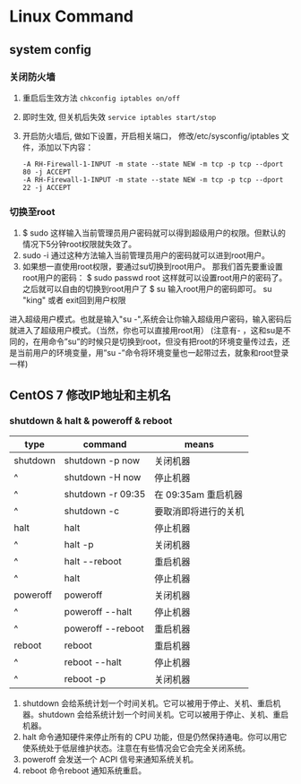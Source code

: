 # Linux Command

## system config

### 关闭防火墙

1. 重启后生效方法
   `chkconfig iptables on/off`
2. 即时生效, 但关机后失效
   `service iptables start/stop`
3. 开启防火墙后, 做如下设置，开启相关端口，
   修改/etc/sysconfig/iptables 文件，添加以下内容：

   ```linux
   -A RH-Firewall-1-INPUT -m state --state NEW -m tcp -p tcp --dport 80 -j ACCEPT
   -A RH-Firewall-1-INPUT -m state --state NEW -m tcp -p tcp --dport 22 -j ACCEPT
   ```

### 切换至root

1. \$  sudo
   这样输入当前管理员用户密码就可以得到超级用户的权限。但默认的情况下5分钟root权限就失效了。
2. sudo -i
   通过这种方法输入当前管理员用户的密码就可以进到root用户。
3. 如果想一直使用root权限，要通过su切换到root用户。
   那我们首先要重设置root用户的密码：
   $  sudo passwd root
   这样就可以设置root用户的密码了。
   之后就可以自由的切换到root用户了
   $  su
   输入root用户的密码即可。
   su "king" 或者 exit回到用户权限

进入超级用户模式。也就是输入"su -",系统会让你输入超级用户密码，输入密码后就进入了超级用户模式。（当然，你也可以直接用root用）
(注意有- ，这和su是不同的，在用命令”su”的时候只是切换到root，但没有把root的环境变量传过去，还是当前用户的环境变量，用”su -”命令将环境变量也一起带过去，就象和root登录一样)

## CentOS 7 修改IP地址和主机名

### shutdown & halt & poweroff & reboot

   type |command | means
   -|-|-
   shutdown | shutdown -p now   | 关闭机器
   ^        | shutdown -H now   | 停止机器
   ^        | shutdown -r 09:35 | 在 09:35am 重启机器
   ^        | shutdown -c       | 要取消即将进行的关机
   halt     | halt              | 停止机器
   ^        | halt -p           | 关闭机器
   ^        | halt --reboot     | 重启机器
   ^        | halt              | 停止机器
   poweroff | poweroff          | 关闭机器
   ^        | poweroff --halt   | 停止机器
   ^        | poweroff --reboot | 重启机器
   reboot   | reboot            | 重启机器
   ^        | reboot --halt     | 停止机器
   ^        | reboot -p         | 关闭机器

1. shutdown 会给系统计划一个时间关机。它可以被用于停止、关机、重启机器。shutdown 会给系统计划一个时间关机。它可以被用于停止、关机、重启机器。
2. halt 命令通知硬件来停止所有的 CPU 功能，但是仍然保持通电。你可以用它使系统处于低层维护状态。注意在有些情况会它会完全关闭系统。
3. poweroff 会发送一个 ACPI 信号来通知系统关机。
4. reboot 命令reboot 通知系统重启。